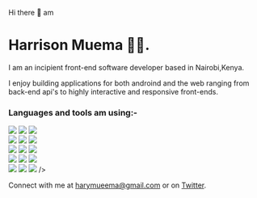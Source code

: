 Hi there :wave: am <h1>Harrison Muema :man_technologist:.</h1>

I am an incipient front-end software developer based in Nairobi,Kenya.

I enjoy building applications for both androind and the web ranging from back-end api's to highly interactive and responsive front-ends.

<h3>Languages and tools am using:-</h3>
			<p>
				<img src="https://img.shields.io/badge/Android%20Studio-3DDC84.svg?style=for-the-badge&logo=android-studio&logoColor=white"/> 
				<img src="https://img.shields.io/badge/Visual%20Studio%20Code-0078d7.svg?style=for-the-badge&logo=visual-studio-code&logoColor=white"/>
				<img src="https://img.shields.io/badge/css3-%231572B6.svg?style=for-the-badge&logo=css3&logoColor=white"/>
				<br>
				<img src="https://img.shields.io/badge/html5-%23E34F26.svg?style=for-the-badge&logo=html5&logoColor=white"/>
				<img src="https://img.shields.io/badge/java-%23ED8B00.svg?style=for-the-badge&logo=java&logoColor=white"/>
				<img src="https://img.shields.io/badge/javascript-%23323330.svg?style=for-the-badge&logo=javascript&logoColor=%23F7DF1E"/>
				<br>
				<img src="https://img.shields.io/badge/php-%23777BB4.svg?style=for-the-badge&logo=php&logoColor=white"/>
				<img src="https://img.shields.io/badge/r-%23276DC3.svg?style=for-the-badge&logo=r&logoColor=white"/>
				<img src="https://img.shields.io/badge/Gradle-02303A.svg?style=for-the-badge&logo=Gradle&logoColor=white"/>
				<br>
				<img src="https://img.shields.io/badge/mysql-%2300f.svg?style=for-the-badge&logo=mysql&logoColor=white"/>
				<img src="https://img.shields.io/badge/figma-%23F24E1E.svg?style=for-the-badge&logo=figma&logoColor=white"/>
				<img src="https://img.shields.io/badge/blender-%23F5792A.svg?style=for-the-badge&logo=blender&logoColor=white"/>
				<br>
				<img src="https://img.shields.io/badge/node.js-6DA55F?style=for-the-badge&logo=node.js&logoColor=white"/>
				<img src="https://img.shields.io/badge/threejs-black?style=for-the-badge&logo=three.js&logoColor=white"/>
				<img src="https://img.shields.io/badge/firebase-%23039BE5.svg?style=for-the-badge&logo=firebase"/>
			/>
			
			
Connect with me at [harymueema@gmail.com](mailto:harymueema@gmail.com) or on [Twitter](https://twitter.com/HarrisonMuema2).
